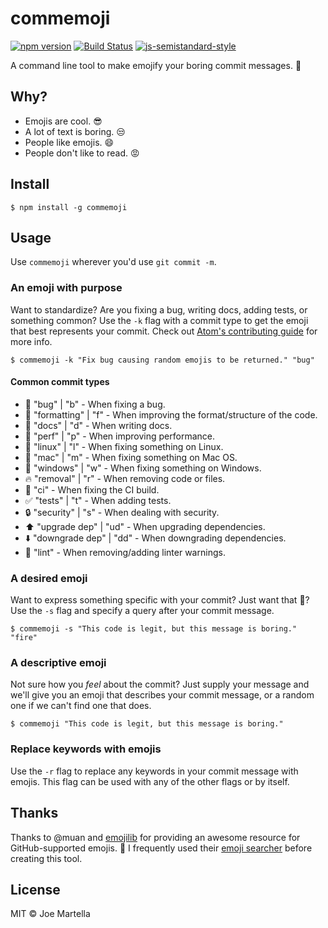 # commemoji
[![npm version](https://badge.fury.io/js/commemoji.svg)](https://badge.fury.io/js/commemoji)
[![Build Status](https://travis-ci.org/martellaj/commemoji.svg?branch=master)](https://travis-ci.org/martellaj/commemoji) [![js-semistandard-style](https://img.shields.io/badge/code%20style-semistandard-brightgreen.svg?style=flat-square)](https://github.com/Flet/semistandard)

A command line tool to make emojify your boring commit messages. :star2:

## Why?
* Emojis are cool. :sunglasses:
* A lot of text is boring. :unamused:
* People like emojis. :smile:
* People don't like to read. :rage:

## Install
```
$ npm install -g commemoji
```

## Usage
Use `commemoji` wherever you'd use `git commit -m`. 

### An emoji with purpose
Want to standardize? Are you fixing a bug, writing docs, adding tests, or something common? Use the `-k` flag with a commit type to get the emoji that best represents your commit. Check out [Atom's contributing guide](https://github.com/atom/atom/blob/master/CONTRIBUTING.md#git-commit-messages) for more info.

```
$ commemoji -k "Fix bug causing random emojis to be returned." "bug"
```

#### Common commit types
* :bug: "bug" | "b" - When fixing a bug.
* :art: "formatting" | "f" - When improving the format/structure of the code.
* :memo: "docs" | "d" - When writing docs.
* :racehorse: "perf" | "p" - When improving performance.
* :penguin: "linux" | "l" - When fixing something on Linux.
* :apple: "mac" | "m" - When fixing something on Mac OS.
* :checkered_flag: "windows" | "w" - When fixing something on Windows.
* :fire: "removal" | "r" - When removing code or files.
* :green_heart: "ci" - When fixing the CI build.
* :white_check_mark: "tests" | "t" - When adding tests.
* :lock: "security" | "s" - When dealing with security.
* :arrow_up: "upgrade dep" | "ud" - When upgrading dependencies.
* :arrow_down: "downgrade dep" | "dd" - When downgrading dependencies.
* :shirt: "lint" - When removing/adding linter warnings. 

### A desired emoji
Want to express something specific with your commit? Just want that :poop:? Use the `-s` flag and specify a query after your commit message.

```
$ commemoji -s "This code is legit, but this message is boring." "fire"
```

### A descriptive emoji
Not sure how you *feel* about the commit? Just supply your message and we'll give you an emoji that describes your commit message, or a random one if we can't find one that does.

```
$ commemoji "This code is legit, but this message is boring."
```

### Replace keywords with emojis
Use the `-r` flag to replace any keywords in your commit message with emojis. This flag can be used with any of the other flags or by itself.

## Thanks
Thanks to @muan and [emojilib](https://github.com/muan/emojilib) for providing an awesome resource for GitHub-supported emojis. :clap: I frequently used their [emoji searcher](http://emoji.muan.co/) before creating this tool.

## License
MIT :copyright: Joe Martella